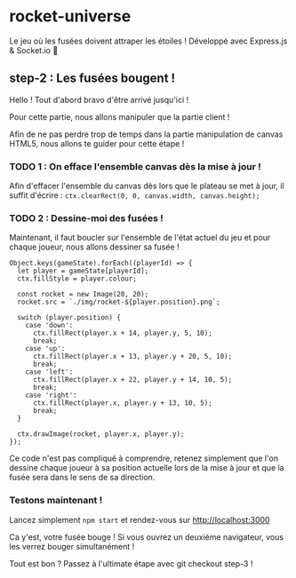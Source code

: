 # rocket-universe

Le jeu où les fusées doivent attraper les étoiles ! Développé avec Express.js & Socket.io 🚀

## step-2 : Les fusées bougent !

Hello ! Tout d'abord bravo d'être arrivé jusqu'ici !

Pour cette partie, nous allons manipuler que la partie client !

Afin de ne pas perdre trop de temps dans la partie manipulation de canvas HTML5, nous allons te guider pour cette étape !

### TODO 1 : On efface l'ensemble canvas dès la mise à jour !

Afin d'effacer l'ensemble du canvas dès lors que le plateau se met à jour, il suffit d'écrire :
``ctx.clearRect(0, 0, canvas.width, canvas.height);``

### TODO 2 : Dessine-moi des fusées !

Maintenant, il faut boucler sur l'ensemble de l'état actuel du jeu et pour chaque joueur, nous allons dessiner sa fusée !

```
Object.keys(gameState).forEach((playerId) => {
  let player = gameState[playerId];
  ctx.fillStyle = player.colour;

  const rocket = new Image(20, 20);
  rocket.src = `./img/rocket-${player.position}.png`;

  switch (player.position) {
    case 'down':
      ctx.fillRect(player.x + 14, player.y, 5, 10);
      break;
    case 'up':
      ctx.fillRect(player.x + 13, player.y + 20, 5, 10);
      break;
    case 'left':
      ctx.fillRect(player.x + 22, player.y + 14, 10, 5);
      break;
    case 'right':
      ctx.fillRect(player.x, player.y + 13, 10, 5);
      break;
  }

  ctx.drawImage(rocket, player.x, player.y);
});
```

Ce code n'est pas compliqué à comprendre, retenez simplement que l'on dessine chaque joueur à sa position actuelle lors de la mise à jour et que la fusée sera dans le sens de sa direction.

### Testons maintenant !

Lancez simplement ``npm start`` et rendez-vous sur [http://localhost:3000](http://localhost:3000)

Ca y'est, votre fusée bouge ! Si vous ouvrez un deuxième navigateur, vous les verrez bouger simultanément ! 

Tout est bon ? Passez à l'ultimate étape avec git checkout step-3 !
